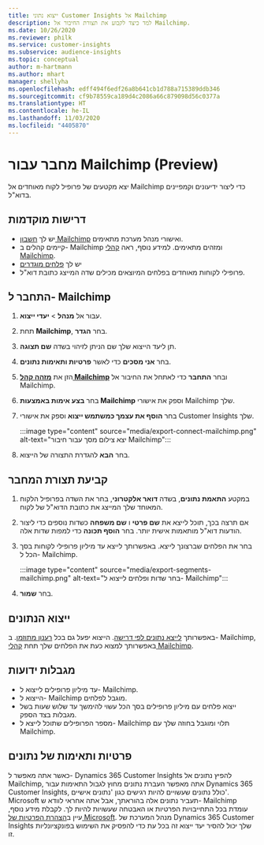 ```yaml
---
title: ייצוא נתוני Customer Insights אל Mailchimp
description: למד כיצד לקבוע את תצורת החיבור אל Mailchimp.
ms.date: 10/26/2020
ms.reviewer: philk
ms.service: customer-insights
ms.subservice: audience-insights
ms.topic: conceptual
author: m-hartmann
ms.author: mhart
manager: shellyha
ms.openlocfilehash: edff494f6edf26a8b641cb1d788a715389ddb346
ms.sourcegitcommit: cf9b78559ca189d4c2086a66c879098d56c0377a
ms.translationtype: HT
ms.contentlocale: he-IL
ms.lasthandoff: 11/03/2020
ms.locfileid: "4405870"
---
```

# <a name="connector-for-mailchimp-preview"></a>מחבר עבור Mailchimp‏ (Preview)

יצא מקטעים של פרופיל לקוח מאוחדים אל Mailchimp כדי ליצור ידיעונים וקמפיינים בדוא"ל.

## <a name="prerequisites"></a>דרישות מוקדמות

-   יש לך [חשבון Mailchimp](https://mailchimp.com/) ואישורי מנהל מערכת מתאימים.
-   קיימים קהלים ב- Mailchimp ומזהים מתאימים. למידע נוסף, ראה [קהלי Mailchimp](https://mailchimp.com/help/create-audience/).
-   יש לך [פלחים מוגדרים](segments.md)
-   פרופילי לקוחות מאוחדים בפלחים המיוצאים מכילים שדה המייצג כתובת דוא"ל.

## <a name="connect-to-mailchimp"></a>התחבר ל- Mailchimp

1. עבור אל **מנהל** > **יעדי ייצוא**.

1. תחת **Mailchimp**, בחר **הגדר**.

1. תן ליעד הייצוא שלך שם הניתן לזיהוי בשדה **שם תצוגה**.

1. בחר **אני מסכים** כדי לאשר **פרטיות ותאימות נתונים**.

1. הזן את **[מזהה קהל Mailchimp](https://mailchimp.com/help/find-audience-id/)** ובחר **התחבר** כדי לאתחל את החיבור אל Mailchimp.

1. בחר **בצע אימות באמצעות Mailchimp** וספק את אישורי Mailchimp שלך.

1. בחר **הוסף את עצמך כמשתמש ייצוא** וספק את אישורי Customer Insights שלך.

   :::image type="content" source="media/export-connect-mailchimp.png" alt-text="יצא צילום מסך עבור חיבור Mailchimp":::

1. בחר **הבא** להגדרת התצורה של הייצוא.

## <a name="configure-the-connector"></a>קביעת תצורת המחבר

1. במקטע **התאמת נתונים**, בשדה **דואר אלקטרוני**, בחר את השדה בפרופיל הלקוח המאוחד שלך המייצג את כתובת הדוא"ל של לקוח. 

1. אם תרצה בכך, תוכל לייצא את **שם פרטי** ו **שם משפחה** כשדות נוספים כדי ליצור הודעות דוא"ל מותאמות אישית יותר. בחר **הוסף תכונה** כדי למפות שדות אלה.

1. בחר את הפלחים שברצונך לייצא. באפשרותך לייצא עד מיליון פרופילי לקוחות בסך הכל ל- Mailchimp.

   :::image type="content" source="media/export-segments-mailchimp.png" alt-text="בחר שדות ופלחים לייצוא ל- Mailchimp":::

1. בחר **שמור**.

## <a name="export-the-data"></a>ייצוא הנתונים

באפשרותך [לייצא נתונים לפי דרישה](export-destinations.md). הייצוא יפעל גם בכל [רענון מתוזמן](system.md#schedule-tab). ב- Mailchimp, באפשרותך למצוא כעת את הפלחים שלך תחת [קהלי Mailchimp](https://mailchimp.com/help/create-audience/).

## <a name="known-limitations"></a>מגבלות ידועות

- עד מיליון פרופילים לייצוא ל- Mailchimp.
- הייצוא ל- Mailchimp מוגבל לפלחים.
- ייצוא פלחים עם מיליון פרופילים בסך הכל עשוי להימשך עד שלוש שעות בשל מגבלות בצד הספק. 
- מספר הפרופילים שתוכל לייצא ל- Mailchimp תלוי ומוגבל בחוזה שלך עם Mailchimp.

## <a name="data-privacy-and-compliance"></a>פרטיות ותאימות של נתונים

כאשר אתה מאפשר ל- Dynamics 365 Customer Insights להפיץ נתונים אל Mailchimp, אתה מאפשר העברת נתונים מחוץ לגבול התאימות עבור Dynamics 365 Customer Insights, כולל נתונים שעשויים להיות רגישים כגון 'נתונים אישיים'. Microsoft תעביר נתונים אלה בהוראתך, אבל אתה אחראי לוודא ש- Mailchimp עומדת בכל התחייבויות הפרטיות או האבטחה שעשויות להיות לך. לקבלת מידע נוסף, עיין ב[הצהרת הפרטיות של Microsoft](https://go.microsoft.com/fwlink/?linkid=396732).
מנהל המערכת של Dynamics 365 Customer Insights שלך יכול להסיר יעד ייצוא זה בכל עת כדי להפסיק את השימוש בפונקציונליות זו.
